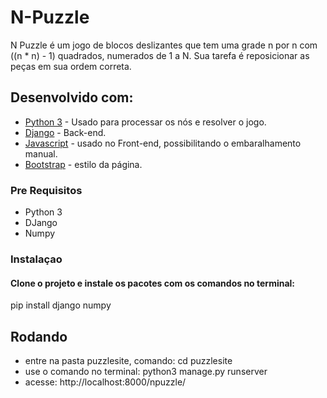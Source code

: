 # N-Puzzle

N Puzzle é um jogo de blocos deslizantes que tem uma grade n por n
com  ((n * n) - 1) quadrados, numerados de 1 a N. Sua tarefa é reposicionar as peças em sua ordem correta.

## Desenvolvido com:

* [Python 3](https://docs.python.org/3/) - Usado para processar os nós e resolver o jogo.
* [Django](https://docs.djangoproject.com/pt-br/2.1/) - Back-end.
* [Javascript](http://devdocs.io/javascript/) - usado no Front-end, possibilitando o embaralhamento manual.
* [Bootstrap](http://getbootstrap.com/docs/4.1/getting-started/introduction/) - estilo da página.

### Pre Requisitos
* Python 3
* DJango
* Numpy

### Instalaçao

#### Clone o projeto e instale os pacotes com os comandos no terminal:

  pip install django numpy

## Rodando
  * entre na pasta puzzlesite, comando: cd puzzlesite
  * use o comando no terminal: python3 manage.py runserver
  * acesse: http://localhost:8000/npuzzle/
